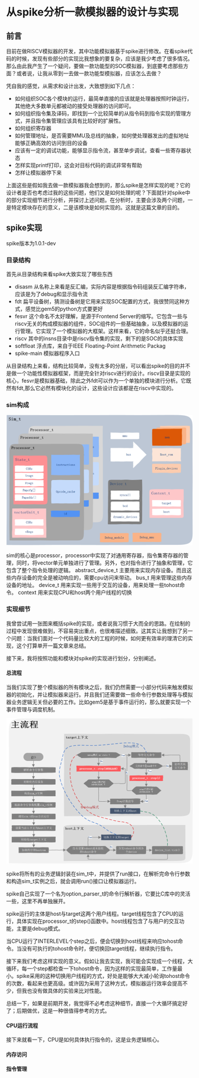 # 从spike分析一款模拟器的设计与实现

## 前言

目前在做RISCV模拟器的开发，其中功能模拟器基于spike进行修改。在看spike代码的时候，发现有些部分的实现比我想象的要复杂，应该是我少考虑了很多情况。那么由此我产生了一个疑问，要做一款功能型的SOC模拟器，到底要考虑那些方面？或者说，让我从零到一去做一款功能型模拟器，应该怎么去做？

凭自我的感觉，从需求和设计出发，大致想到如下几点：

- 如何组织SOC各个模块的运行，最简单直接的应该就是处理器按照时钟运行，其他绝大多数单元都被动的接受处理器的访问即可。
- 如何组织指令集及译码，即找到一个比较简单的从指令码到指令实现的管理方式，并且指令集管理应该具有比较好的扩展性。
- 如何组织寄存器
- 如何管理地址，是否需要MMU及总线的抽象，如何使处理器发出的虚拟地址能够正确高效的访问到目的设备
- 应该有一定的调试功能，能够显示指令流，甚至单步调试，查看一些寄存器状态
- 怎样实现printf打印，这会对目标代码的调试非常有帮助
- 怎样让模拟器停下来

上面这些是假如我去做一款模拟器我会想到的，那么spike是怎样实现的呢？它的设计者是否也考虑过我的这些问题，他们又是如何处理的呢？下面就针对spike中的部分实现细节进行分析，并探讨上述问题。在分析时，主要会涉及两个问题，一是特定模块存在的意义，二是该模块是如何实现的。这就是这篇文章的目的。

## spike实现

spike版本为1.0.1-dev

### 目录结构

首先从目录结构来看spike大致实现了哪些东西

- disasm 从名称上来看是反汇编，实际内容是根据指令码组装反汇编字符串，应该是为了debug和显示指令流
- fdt 扁平设备树，猜测设备树是它用来实现SOC配置的方式，我很赞同这种方式，感觉比gem5的python方式要更好
- fesvr 这个命名不太好理解，是源于Frontend Server的缩写。它包含一些与riscv无关的构成模拟器的组件，SOC组件的一些基础抽象，以及模拟器的运行管理。它实现了一个模拟器的大框架。这样来看，它的命名似乎还挺合理。
- riscv 其中的insns目录中是riscv指令集的实现，剩下的是SOC的具体实现
- softfloat 浮点库，来自于IEEE Floating-Point Arithmetic Packag
- spike-main 模拟器程序入口

从目录结构上来看，结构比较简单，没有太多的分层，可以看出spike的目的并不是做一个功能性模拟器框架，而是完全针对riscv进行的设计。riscv目录是实现的核心，fesvr是模拟器基础，除此之外fdt可以作为一个单独的模块进行分析。它既然有fdt,那么它必然有模块化的设计，这些设计应该都是在riscv中实现的。

### sim构成

![spike_diagram](../imgs/spike_diagram.png)

sim的核心是processor，processor中实现了对通用寄存器，指令集寄存器的管理，同时，将vector单元单独进行了管理。另外，也对指令进行了抽象和管理，它包含了整个指令处理的逻辑。
abstract_device_t 主要用来实现内存设备。而且这些内存设备的完全是被动响应的，需要cpu访问来带动。
bus_t 用来管理这些内存设备的地址。
device_t 用来实现一些用于交互的设备，用来处理一些tohost命令。
context 用来实现CPU和host两个用户线程的切换

### 实现细节

我曾尝试用一张图来概括spike的实现，或者说我习惯于大而全的思路。在绘制的过程中发现很难做到，不容易突出重点，也很难描述细致。这其实让我想到了另一个问题：当我们面对一个代码量比较大的工程的时候，如何更有效率的理清它的实现，这个打算单开一篇文章来总结。

接下来，我将按照功能和模块对spike的实现进行划分，分别阐述。

#### 总流程

当我们实现了整个模拟器的所有模块之后，我们仍然需要一小部分代码来触发模拟器的初始化，并让模拟器来运行。并且我们还需要做一些命令行参数处理等与模拟器业务逻辑无关但必要的工作。比如gem5是基于事件运行的，那么就要实现一个事件管理与调度机制。

![main flow](../imgs/spike_mainflow.png)

spike将所有的业务逻辑封装在sim_t中，并提供了run接口，在解析完命令行参数和构造sim_t实例之后，就会调用run()接口让模拟器运行。

spike自己实现了一个名为option_parser_t的命令行解析器，它要比C库中的灵活一些，这里不再单独展开。

spike运行的主体是host与target这两个用户线程。target线程包含了CPU的运行，具体实现在processor_t的step()函数中。host线程包含了与用户的交互功能，主要是debug模式。

当CPU运行了INTERLEVEL个step之后，便会切换到host线程来响应tohost命令。当没有可执行的tohost命令时，便切换回target线程，继续执行指令。

接下来我们考虑这样实现的意义。假如让我去实现，我可能会实现成一个线程，大循环，每一个step都检查一下tohost命令，因为这样的实现最简单，工作量最小。spike采用的这种切换用户线程的方式，好处是能够大大减小轮询tohost命令的次数，看起来也更高级。或许因为采用了这种方式，模拟器运行效率会提高不少，但我也没有做具体的实验来比对性能。

总结一下，如果是前期开发，我觉得不必考虑这种细节，直接一个大循环搞定好了；后期做优，这是一种很值得参考的方式。

#### CPU运行流程

接下来就看一下，CPU是如何具体执行指令的，这是业务逻辑核心。



#### 内存访问

#### 指令管理
